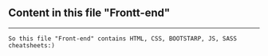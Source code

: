 ## Content in this file "Frontt-end"
-----

    So this file "Front-end" contains HTML, CSS, BOOTSTARP, JS, SASS cheatsheets:)